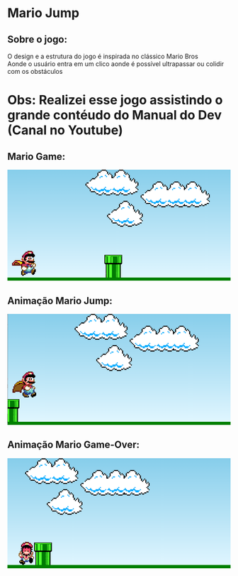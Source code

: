 # Mario Jump 

## Sobre o jogo: 
O design e a estrutura do jogo é inspirada no clássico Mario Bros <br>
Aonde o usuário entra em um clico aonde é possível ultrapassar ou colidir com os obstáculos <br>

# Obs: Realizei esse jogo assistindo o grande contéudo do Manual do Dev (Canal no Youtube) <br>

## Mario Game:

![Foto do jogo](mariogame.png)

## Animação Mario Jump:

![Foto animação Mario Jump](mario_jump.png)


## Animação Mario Game-Over:
![Foto animação Mario Game Over](mario_death.png)
